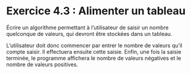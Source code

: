 # Exercice 4.3 : Alimenter un tableau

Écrire un algorithme permettant à l’utilisateur de saisir un nombre quelconque de valeurs, qui devront être stockées dans un tableau.

L’utilisateur doit donc commencer par entrer le nombre de valeurs qu’il compte saisir. Il effectuera ensuite cette saisie. Enfin, une fois la saisie terminée, le programme affichera le nombre de valeurs négatives et le nombre de valeurs positives.
